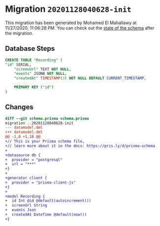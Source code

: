 # Migration `20201128040628-init`

This migration has been generated by Mohamed El Mahallawy at 11/27/2020, 11:06:28 PM.
You can check out the [state of the schema](./schema.prisma) after the migration.

## Database Steps

```sql
CREATE TABLE "Recording" (
"id" SERIAL,
    "screenUrl" TEXT NOT NULL,
    "events" JSONB NOT NULL,
    "createdAt" TIMESTAMP(3) NOT NULL DEFAULT CURRENT_TIMESTAMP,

    PRIMARY KEY ("id")
)
```

## Changes

```diff
diff --git schema.prisma schema.prisma
migration ..20201128040628-init
--- datamodel.dml
+++ datamodel.dml
@@ -1,0 +1,18 @@
+// This is your Prisma schema file,
+// learn more about it in the docs: https://pris.ly/d/prisma-schema
+
+datasource db {
+  provider = "postgresql"
+  url = "***"
+}
+
+generator client {
+  provider = "prisma-client-js"
+}
+
+model Recording {
+  id Int @id @default(autoincrement())
+  screenUrl String
+  events Json
+  createdAt DateTime @default(now())
+}
```


